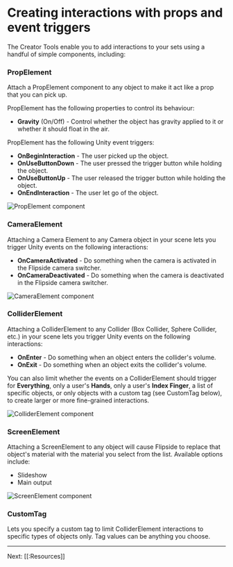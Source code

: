 # Creating interactions with props and event triggers

The Creator Tools enable you to add interactions to your sets using a handful of simple components, including:

### PropElement

Attach a PropElement component to any object to make it act like a prop that you can pick up.

PropElement has the following properties to control its behaviour:

* **Gravity** (On/Off) - Control whether the object has gravity applied to it or whether it should float in the air.

PropElement has the following Unity event triggers:

* **OnBeginInteraction** - The user picked up the object.
* **OnUseButtonDown** - The user pressed the trigger button while holding the object.
* **OnUseButtonUp** - The user released the trigger button while holding the object.
* **OnEndInteraction** - The user let go of the object.

![PropElement component](https://www.flipsidexr.com/files/docs/screenshots/prop-elements.png)

### CameraElement

Attaching a Camera Element to any Camera object in your scene lets you trigger Unity events on the following interactions:

* **OnCameraActivated** - Do something when the camera is activated in the Flipside camera switcher.
* **OnCameraDeactivated** - Do something when the camera is deactivated in the Flipside camera switcher.

![CameraElement component](https://www.flipsidexr.com/files/docs/screenshots/camera-events.png)

### ColliderElement

Attaching a ColliderElement to any Collider (Box Collider, Sphere Collider, etc.) in your scene lets you trigger Unity events
on the following interactions:

* **OnEnter** - Do something when an object enters the collider's volume.
* **OnExit** - Do something when an object exits the collider's volume.

You can also limit whether the events on a ColliderElement should trigger for **Everything**, only a user's **Hands**,
only a user's **Index Finger**, a list of specific objects, or only objects with a custom tag (see CustomTag below), to create larger or more fine-grained interactions.

![ColliderElement component](https://www.flipsidexr.com/files/docs/screenshots/collider-element.png)

### ScreenElement

Attaching a ScreenElement to any object will cause Flipside to replace that object's material with the material you select from the list. Available options include:

* Slideshow
* Main output

![ScreenElement component](https://www.flipsidexr.com/files/docs/screenshots/screen-element.png)

### CustomTag

Lets you specify a custom tag to limit ColliderElement interactions to specific types of objects only. Tag values can be anything you choose.

---

Next: [[:Resources]]
